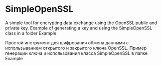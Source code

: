 # SimpleOpenSSL
A simple tool for encrypting data exchange using the OpenSSL public and private key.
Example of generating a key and using the SimpleOpenSSL class in a folder Example

Простой инструмент для шифрования обмена данными с использыванием открытого и закрытого ключа OpenSSL.
Пример генерации ключа и использования класса SimpleOpenSSL в папке Example

